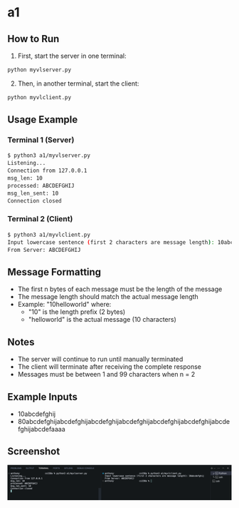 # a1

## How to Run

1. First, start the server in one terminal:

```bash
python myvlserver.py
```

2. Then, in another terminal, start the client:

```bash
python myvlclient.py
```

## Usage Example

### Terminal 1 (Server)

```bash
$ python3 a1/myvlserver.py
Listening...
Connection from 127.0.0.1
msg_len: 10
processed: ABCDEFGHIJ
msg_len_sent: 10
Connection closed
```

### Terminal 2 (Client)

```bash
$ python3 a1/myvlclient.py
Input lowercase sentence (first 2 characters are message length): 10abcdefghij
From Server: ABCDEFGHIJ
```

## Message Formatting

- The first n bytes of each message must be the length of the message
- The message length should match the actual message length
- Example: "10helloworld" where:
  - "10" is the length prefix (2 bytes)
  - "helloworld" is the actual message (10 characters)

## Notes

- The server will continue to run until manually terminated
- The client will terminate after receiving the complete response
- Messages must be between 1 and 99 characters when n = 2

## Example Inputs

- 10abcdefghij
- 80abcdefghijabcdefghijabcdefghijabcdefghijabcdefghijabcdefghijabcdefghijabcdefaaaa

## Screenshot
![image](./a1-screenshot.png)